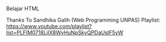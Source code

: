 Belajar HTML

Thanks To Sandhika Galih (Web Programming UNPAS)
Playlist: https://www.youtube.com/playlist?list=PLFIM0718LjIX8WyHuNpSkyQPDaUslF5yW

